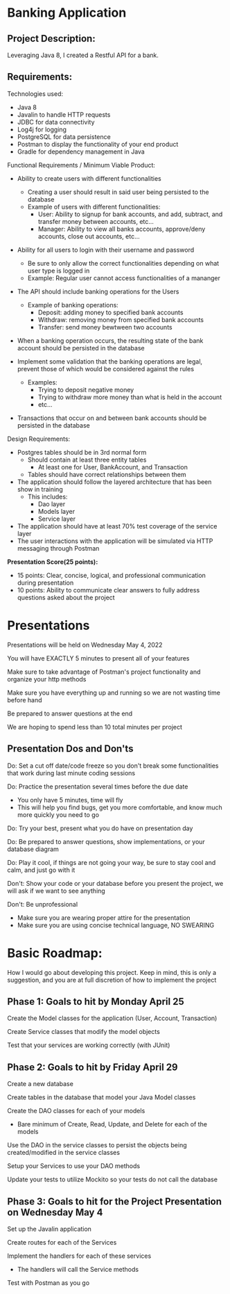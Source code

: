# Banking Application

## Project Description:

Leveraging Java 8, I created a Restful API for a bank.

## Requirements:

Technologies used:

-   Java 8
-   Javalin to handle HTTP requests
-   JDBC for data connectivity
-   Log4j for logging
-   PostgreSQL for data persistence
-   Postman to display the functionality of your end product
-   Gradle for dependency management in Java

Functional Requirements / Minimum Viable Product:

-   Ability to create users with different functionalities

    -   Creating a user should result in said user being persisted to the database
    -   Example of users with different functionalities:
        -   User: Ability to signup for bank accounts, and add, subtract, and transfer money between accounts, etc...
        -   Manager: Ability to view all banks accounts, approve/deny accounts, close out accounts, etc...

-   Ability for all users to login with their username and password

    -   Be sure to only allow the correct functionalities depending on what user type is logged in
    -   Example: Regular user cannot access functionalities of a mananger

-   The API should include banking operations for the Users

    -   Example of banking operations:
        -   Deposit: adding money to specified bank accounts
        -   Withdraw: removing money from specified bank accounts
        -   Transfer: send money bewtween two accounts

-   When a banking operation occurs, the resulting state of the bank account should be persisted in the database

-   Implement some validation that the banking operations are legal, prevent those of which would be considered against the rules

    -   Examples:
        -   Trying to deposit negative money
        -   Trying to withdraw more money than what is held in the account
        -   etc...

-   Transactions that occur on and between bank accounts should be persisted in the database

Design Requirements:

-   Postgres tables should be in 3rd normal form
    -   Should contain at least three entity tables
        -   At least one for User, BankAccount, and Transaction
    -   Tables should have correct relationships between them
-   The application should follow the layered architecture that has been show in training
    -   This includes:
        -   Dao layer
        -   Models layer
        -   Service layer
-   The application should have at least 70% test coverage of the service layer
-   The user interactions with the application will be simulated via HTTP messaging through Postman

**Presentation Score(25 points):**

-   15 points: Clear, concise, logical, and professional communication during presentation
-   10 points: Ability to communicate clear answers to fully address questions asked about the project

# Presentations

Presentations will be held on Wednesday May 4, 2022

You will have EXACTLY 5 minutes to present all of your features

Make sure to take advantage of Postman's project functionality and organize your http methods

Make sure you have everything up and running so we are not wasting time before hand

Be prepared to answer questions at the end

We are hoping to spend less than 10 total minutes per project

## Presentation Dos and Don'ts

Do: Set a cut off date/code freeze so you don't break some functionalities that work during last minute coding sessions

Do: Practice the presentation several times before the due date

-   You only have 5 minutes, time will fly
-   This will help you find bugs, get you more comfortable, and know much more quickly you need to go

Do: Try your best, present what you do have on presentation day

Do: Be prepared to answer questions, show implementations, or your database diagram

Do: Play it cool, if things are not going your way, be sure to stay cool and calm, and just go with it

Don't: Show your code or your database before you present the project, we will ask if we want to see anything

Don't: Be unprofessional

-   Make sure you are wearing proper attire for the presentation
-   Make sure you are using concise technical language, NO SWEARING

# Basic Roadmap:

How I would go about developing this project. Keep in mind, this is only a suggestion, and you are at full discretion of how to implement the project

## Phase 1: Goals to hit by Monday April 25

Create the Model classes for the application (User, Account, Transaction)

Create Service classes that modify the model objects

Test that your services are working correctly (with JUnit)

## Phase 2: Goals to hit by Friday April 29

Create a new database

Create tables in the database that model your Java Model classes

Create the DAO classes for each of your models

-   Bare minimum of Create, Read, Update, and Delete for each of the models

Use the DAO in the service classes to persist the objects being created/modified in the service classes

Setup your Services to use your DAO methods

Update your tests to utilize Mockito so your tests do not call the database

## Phase 3: Goals to hit for the Project Presentation on Wednesday May 4

Set up the Javalin application

Create routes for each of the Services

Implement the handlers for each of these services

-   The handlers will call the Service methods

Test with Postman as you go

